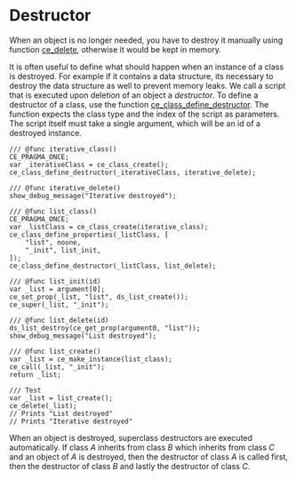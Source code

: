 # Destructor
When an object is no longer needed, you have to destroy it manually using function [ce_delete](./ce_delete.html), otherwise it would be kept in memory.

It is often useful to define what should happen when an instance of a class is destroyed. For example if it contains a data structure, its necessary to destroy the data structure as well to prevent memory leaks. We call a script that is executed upon deletion of an object a *destructor*. To define a destructor of a class, use the function [ce_class_define_destructor](./ce_class_define_destructor.html). The function expects the class type and the index of the script as parameters. The script itself must take a single argument, which will be an id of a destroyed instance.

```gml
/// @func iterative_class()
CE_PRAGMA_ONCE;
var _iterativeClass = ce_class_create();
ce_class_define_destructor(_iterativeClass, iterative_delete);

/// @func iterative_delete()
show_debug_message("Iterative destroyed");

/// @func list_class()
CE_PRAGMA_ONCE;
var _listClass = ce_class_create(iterative_class);
ce_class_define_properties(_listClass, [
    "list", noone,
    "_init", list_init,
]);
ce_class_define_destructor(_listClass, list_delete);

/// @func list_init(id)
var _list = argument[0];
ce_set_prop(_list, "list", ds_list_create());
ce_super(_list, "_init");

/// @func list_delete(id)
ds_list_destroy(ce_get_prop(argument0, "list"));
show_debug_message("List destroyed");

/// @func list_create()
var _list = ce_make_instance(list_class);
ce_call(_list, "_init");
return _list;

/// Test
var _list = list_create();
ce_delete(_list);
// Prints "List destroyed"
// Prints "Iterative destroyed"
```

When an object is destroyed, superclass destructors are executed automatically. If class *A* inherits from class *B* which inherits from class *C* and an object of *A* is destroyed, then the destructor of class *A* is called first, then the destructor of class *B* and lastly the destructor of class *C*.